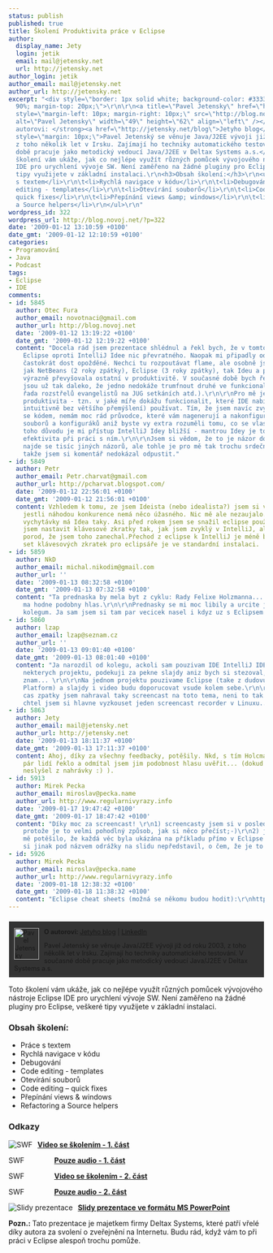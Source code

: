 ```yaml
---
status: publish
published: true
title: Školení Produktivita práce v Eclipse
author:
  display_name: Jety
  login: jetik
  email: mail@jetensky.net
  url: http://jetensky.net
author_login: jetik
author_email: mail@jetensky.net
author_url: http://jetensky.net
excerpt: "<div style=\"border: 1px solid white; background-color: #333333; font-size:
  90%; margin-top: 20px;\">\r\n\r\n<a title=\"Pavel Jetensky\" href=\"http://blog.novoj.net/binary/2008/09/pavel.jpg\"><img
  style=\"margin-left: 10px; margin-right: 10px;\" src=\"http://blog.novoj.net/binary/2008/09/pavel.jpg\"
  alt=\"Pavel Jetensky\" width=\"49\" height=\"62\" align=\"left\" /></a>\r\n\r\n<strong>O
  autorovi: </strong><a href=\"http://jetensky.net/blog\">Jetyho blog</a> | <a href=\"http://www.linkedin.com/in/paveljetensky\">LinkedIn</a>\r\n<p
  style=\"margin: 10px;\">Pavel Jetenský se věnuje Java/J2EE vývoji již od roku 2003,
  z toho několik let v Irsku. Zajímají ho techniky automatického testování. V současné
  době pracuje jako metodický vedoucí Java/J2EE v Deltax Systems a.s.</p>\r\n\r\n</div>\r\nToto
  školení vám ukáže, jak co nejlépe využít různých pomůcek vývojového nástroje Eclipse
  IDE pro urychlení vývoje SW. Není zaměřeno na žádné pluginy pro Eclipse, veškeré
  tipy využijete v základní instalaci.\r\n<h3>Obsah školení:</h3>\r\n<ul>\r\n\t<li>Práce
  s textem</li>\r\n\t<li>Rychlá navigace v kódu</li>\r\n\t<li>Debugování</li>\r\n\t<li>Code
  editing - templates</li>\r\n\t<li>Otevírání souborů</li>\r\n\t<li>Code editing –
  quick fixes</li>\r\n\t<li>Přepínání views &amp; windows</li>\r\n\t<li>Refactoring
  a Source helpers</li>\r\n</ul>\r\n"
wordpress_id: 322
wordpress_url: http://blog.novoj.net/?p=322
date: '2009-01-12 13:10:59 +0100'
date_gmt: '2009-01-12 12:10:59 +0100'
categories:
- Programování
- Java
- Podcast
tags:
- Eclipse
- IDE
comments:
- id: 5845
  author: Otec Fura
  author_email: novotnaci@gmail.com
  author_url: http://blog.novoj.net
  date: '2009-01-12 13:19:22 +0100'
  date_gmt: '2009-01-12 12:19:22 +0100'
  content: "Docela rád jsem prezentace shlédnul a řekl bych, že v tomto směru nenabízí
    Eclipse oproti IntelliJ Idee nic převratného. Naopak mi připadly odezvy Eclipsu
    častokrát dost opožděné. Nechci tu rozpoutávat flame, ale osobně jsem vyzkoušel
    jak NetBeans (2 roky zpátky), Eclipse (3 roky zpátky), tak Ideu a poslední jmenovaná
    výrazně převyšovala ostatní v produktivitě. V současné době bych řekl, že IDE
    jsou už tak daleko, že jedno nedokáže trumfnout druhé ve funkcionalitách (viz.
    řada rozstřelů evangelistů na JUG setkáních atd.).\r\n\r\nPro mě je rozhodující
    produktivita - tzn. v jaké míře dokážu funkcionalit, které IDE nabízí (nejlépe
    intuitivně bez většího přemýšlení) používat. Tím, že jsem navíc zvyklý hrabat
    se kódem, nemám moc rád průvodce, které vám nagenerují a nakonfigurují spoustů
    souborů a konfiguráků aniž byste vy extra rozuměli tomu, co se vlastně děje. Z
    toho důvodu je mi přístup IntelliJ Idey bližší - mantrou Idey je totiž kód a maximální
    efektivita při práci s ním.\r\n\r\nJsem si vědom, že to je názor do pranice a
    najde se tisíc jiných názorů, ale tohle je pro mě tak trochu srdeční záležitost,
    takže jsem si komentář nedokázal odpustit."
- id: 5849
  author: Petr
  author_email: Petr.charvat@gmail.com
  author_url: http://pcharvat.blogspot.com/
  date: '2009-01-12 22:56:01 +0100'
  date_gmt: '2009-01-12 21:56:01 +0100'
  content: Vzhledem k tomu, ze jsem Ideista (nebo idealista?) jsem si video rád shlédnul,
    jestli náhodou konkurence nemá něco úžasného. Nic mě ale nezaujalo. Všechny prezentované
    vychytávky má Idea taky. Asi před rokem jsem se snažil eclipse použít a chtěl
    jsem nastavit klávesové zkratky tak, jak jsem zvyklý v IntelliJ, ale byl to takový
    porod, že jsem toho zanechal.Přechod z eclipse k IntelliJ je méně bolestný, neb
    set klávesových zkratek pro eclipsáře je ve standardní instalaci.
- id: 5859
  author: NkD
  author_email: michal.nikodim@gmail.com
  author_url: ''
  date: '2009-01-13 08:32:58 +0100'
  date_gmt: '2009-01-13 07:32:58 +0100'
  content: "Ta prednaska by mela byt z cyklu: Rady Felixe Holzmanna... :-D  Pavel
    ma hodne podobny hlas.\r\n\r\nPrednasky se mi moc libily a urcite je tady doporucim
    kolegum. Ja sam jsem si tam par vecicek nasel i kdyz uz s Eclipsem delam par let.\r\n\r\nDiky."
- id: 5860
  author: lzap
  author_email: lzap@seznam.cz
  author_url: ''
  date: '2009-01-13 09:01:40 +0100'
  date_gmt: '2009-01-13 08:01:40 +0100'
  content: "Ja narozdil od kolegu, ackoli sam pouzivam IDE IntelliJ IDEA pro vyvoj
    nekterych projektu, podekuji za pekne slajdy aniz bych si stezoval, ze uz to vsechno
    znam... \r\n\r\nNa jednom projektu pouzivame Eclipse (take z dudovu pouziti Eclipse
    Platform) a slajdy i video budu doporucovat vsude kolem sebe.\r\n\r\nNejaky ten
    cas zpatky jsem nahraval taky screencast na toto tema, neni to tak propracovane,
    chtel jsem si hlavne vyzkouset jeden screencast recorder v Linuxu...\r\n\r\nhttp://lukas.zapletalovi.com/blog:tipy_na_klavesove_zkratky_v_eclipse_ide_3.3"
- id: 5863
  author: Jety
  author_email: mail@jetensky.net
  author_url: http://jetensky.net
  date: '2009-01-13 18:11:37 +0100'
  date_gmt: '2009-01-13 17:11:37 +0100'
  content: Ahoj, díky za všechny feedbacky, potěšily. Nkd, s tím Holcmanem už mi to
    pár lidí řeklo a odmítal jsem jim podobnost hlasu uvěřit... (dokud jsem sám sebe
    neslyšel z nahrávky :) ).
- id: 5913
  author: Mirek Pecka
  author_email: miroslav@pecka.name
  author_url: http://www.regularnivyrazy.info
  date: '2009-01-17 19:47:42 +0100'
  date_gmt: '2009-01-17 18:47:42 +0100'
  content: "Díky moc za screencast! \r\n1) screencasty jsem si v posledni době oblíbil,
    protože je to velmi pohodlný způsob, jak si něco přečíst;-)\r\n2) jako začátečníka
    mě potěšilo, že každá věc byla ukázána na příkladu přímo v Eclipse (leckdy bych
    si jinak pod názvem odrážky na slidu nepředstavil, o čem, že je to vlastně řeč)"
- id: 5926
  author: Mirek Pecka
  author_email: miroslav@pecka.name
  author_url: http://www.regularnivyrazy.info
  date: '2009-01-18 12:38:32 +0100'
  date_gmt: '2009-01-18 11:38:32 +0100'
  content: "Eclipse cheat sheets (možná se někomu budou hodit):\r\nhttp://www.scribd.com/doc/179041/Eclipse-Cheat-Sheet\r\nhttp://refcardz.dzone.com/refcardz/getting-started-eclipse?oid=hom2238"
---
```

<div style="border: 1px solid white; background-color: #333333; font-size: 90%; margin-top: 20px;">
<p><a title="Pavel Jetensky" href="http://blog.novoj.net/binary/2008/09/pavel.jpg"><img style="margin-left: 10px; margin-right: 10px;" src="http://blog.novoj.net/binary/2008/09/pavel.jpg" alt="Pavel Jetensky" width="49" height="62" align="left" /></a></p>
<p><strong>O autorovi: </strong><a href="http://jetensky.net/blog">Jetyho blog</a> | <a href="http://www.linkedin.com/in/paveljetensky">LinkedIn</a></p>
<p style="margin: 10px;">Pavel Jetenský se věnuje Java/J2EE vývoji již od roku 2003, z toho několik let v Irsku. Zajímají ho techniky automatického testování. V současné době pracuje jako metodický vedoucí Java/J2EE v Deltax Systems a.s.</p>
</div>
<p>Toto školení vám ukáže, jak co nejlépe využít různých pomůcek vývojového nástroje Eclipse IDE pro urychlení vývoje SW. Není zaměřeno na žádné pluginy pro Eclipse, veškeré tipy využijete v základní instalaci.</p>
<h3>Obsah školení:</h3>
<ul>
<li>Práce s textem</li>
<li>Rychlá navigace v kódu</li>
<li>Debugování</li>
<li>Code editing - templates</li>
<li>Otevírání souborů</li>
<li>Code editing – quick fixes</li>
<li>Přepínání views &amp; windows</li>
<li>Refactoring a Source helpers</li>
</ul>
<p><a id="more"></a><a id="more-322"></a></p>
<h3>Odkazy</h3>
<p><a title="SWF" href="http://jetensky.net/download/files/Produktivita%20prace%20v%20Eclipse.swf"><img style="margin-right: 10px" title="SWF" src="http://files.novoj.net/button_swf.png" alt="SWF" align="left" /></a> <a title="Video se školením - 1. část" href="http://jetensky.net/download/files/Produktivita%20prace%20v%20Eclipse.swf"><strong> Video se školením - 1. část</strong></a></p>
<p><a title="SWF" href="http://jetensky.net/download/files/Produktivita%20prace%20v%20Eclipse.mp3"><img style="margin-right: 10px;" title="MP3" src="http://files.novoj.net/button_mp3.png" alt="SWF" width="80" height="15" align="left" /></a> <a title="Pouze audio - 1. část" href="http://jetensky.net/download/files/Produktivita%20prace%20v%20Eclipse.mp3"><strong>Pouze audio - 1. část</strong></a></p>
<p><a title="SWF" href="http://jetensky.net/download/files/Produktivita%20prace%20v%20Eclipse.mp3"><img style="margin-right: 10px;" title="SWF" src="http://files.novoj.net/button_swf.png" alt="SWF" width="80" height="15" align="left" /></a> <a title="Video se školením - 2. část" href="http://jetensky.net/download/files/Produktivita%20prace%20v%20Eclipse2.swf"><strong> Video se školením - 2. část</strong></a></p>
<p><a title="MP3" href="http://jetensky.net/download/files/Produktivita%20prace%20v%20Eclipse2.mp3"><img style="margin-right: 10px;" title="MP3" src="http://files.novoj.net/button_mp3.png" alt="SWF" width="80" height="15" align="left" /><strong>Pouze audio</strong></a><a title="Video se školením - 1. část" href="http://jetensky.net/download/files/Produktivita%20prace%20v%20Eclipse.swf"><strong> - 2. část</strong></a></p>
<p><a title="Presentation slides" href="http://jetensky.net/download/files/Produktivita%20prace%20s%20Eclipse.ppt"><img style="margin-right: 10px" title="Slidy prezentace" src="http://files.novoj.net/button_ppt.png" alt="Slidy prezentace" align="left" /></a> <a title="Slidy prezentace" href="http://jetensky.net/download/files/Produktivita%20prace%20s%20Eclipse.ppt"><strong> Slidy prezentace ve formátu MS PowerPoint</strong></a></p>
<p><strong>Pozn.: </strong>Tato prezentace je majetkem firmy Deltax Systems, které patří vřelé díky autora za svolení o zveřejnění na Internetu. Budu rád, když vám to při práci v Eclipse alespoň trochu pomůže.</p>
